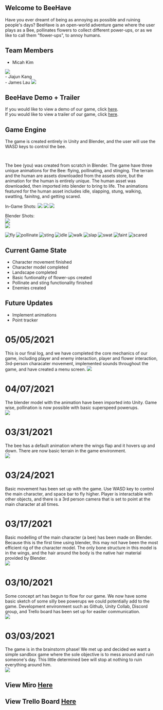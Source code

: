 ## Welcome to BeeHave
Have you ever dreamt of being as annoying as possible and ruining people's days? BeeHave is an open-world adventure game where the user plays as a Bee, pollinates flowers to collect different power-ups, or as we like to call them "flower-ups", to annoy humans.

## Team Members
- Micah Kim
<img class="ui small middle image" src="images/micah.png">
</br>
- Jiajun Kang

</br>
- James Lau
<img class="ui small middle image" src="images/james.jpg">

## BeeHave Demo + Trailer
If you would like to view a demo of our game, click <a href="https://youtu.be/CchChjdPBxs">here</a>.
</br>
If you would like to view a trailer of our game, click <a href="https://youtu.be/KSSRVLUagFs">here</a>.

## Game Engine
<p>The game is created entirely in Unity and Blender, and the user will use the WASD keys to control the bee. </p>
</br>
<p>The bee (you) was created from scratch in Blender. The game have three unique animations for the Bee: flying, pollinating, and stinging. The terrain and the human are assets downloaded from the assets store, but the animation for the human is entirely unique. The human asset was downloaded, then imported into blender to bring to life. The animations featured for the human asset includes idle, slapping, stung, walking, swatting, fainitng, and getting scared. </p>
In-Game Shots:
<img class="ui huge middle image" src="images/game-v1-1.png">
<img class="ui huge middle image" src="images/game-v1-2.png">
<img class="ui huge middle image" src="images/game-v1-3.png">

Blender Shots:
</br>
<img class="ui huge middle image" src="images/bee-model-1.png">
</br>
<img class="ui huge middle image" src="images/bee-model-2.png">

![fly](https://github.com/Team-Jamaica/BeeHave/tree/main/images/fly.gif)
![pollinate](https://github.com/Team-Jamaica/BeeHave/tree/main/images/pollinate.gif)
![sting](https://github.com/Team-Jamaica/BeeHave/tree/main/images/sting.gif)
![idle](https://github.com/Team-Jamaica/BeeHave/tree/main/images/idle.gif)
![walk](https://github.com/Team-Jamaica/BeeHave/tree/main/images/walk.gif)
![slap](https://github.com/Team-Jamaica/BeeHave/tree/main/images/slap.gif)
![swat](https://github.com/Team-Jamaica/BeeHave/tree/main/images/swat.gif)
![faint](https://github.com/Team-Jamaica/BeeHave/tree/main/images/faint.gif)
![scared](https://github.com/Team-Jamaica/BeeHave/tree/main/images/scared.gif)


## Current Game State
- Character movement finished
- Character model completed
- Landscape completed
- Basic funtionality of flower-ups created
- Pollinate and sting functionality finished
- Enemies created

## Future Updates
- Implement animations
- Point tracker

# 05/05/2021
This is our final log, and we have completed the core mechanics of our game, including player and enemy interaction, player and flower interaction, 3rd-person characater movement, implemented sounds throughout the game, and have created a menu screen.
<img class="ui huge middle image" src="images/main_menu.png">

# 04/07/2021
The blender model with the animation have been imported into Unity. Game wise, pollination is now possible with basic superspeed powerups. 
<br>
<img class="ui huge middle image" src="images/game-v1-3.png">

# 03/31/2021
The bee has a default animation where the wings flap and it hovers up and down. There are now basic terrain in the game environment.
<br>
<img class="ui huge middle image" src="images/terrain.png">

# 03/24/2021
Basic movement has been set up with the game. Use WASD key to control the main character, and space bar to fly higher. Player is interactable with other objects, and there is a 3rd person camera that is set to point at the main character at all times.

# 03/17/2021
Basic modelling of the main character (a bee) has been made on Blender. Because this is the first time using blender, this may not have been the most efficient rig of the character model. The only bone structure in this model is in the wings, and the hair around the body is the native hair material provided by Blender. 
<br>
<img class="ui huge middle image" src="images/bee-model-1.png">

# 03/10/2021
Some concept art has begun to flow for our game. We now have some basic sketch of some silly bee powerups we could potentially add to the game. Development environment such as Github, Unity Collab, Discord group, and Trello board has been set up for easiler communication.
<br>
<img class="ui huge middle image" src="images/sketch.png">

# 03/03/2021 
The game is in the brainstorm phase! We met up and decided we want a simple sandbox game where the sole objective is to mess around and ruin someone's day. This little determined bee will stop at nothing to ruin everything around him.
<br>
<img class="ui huge middle image" src="images/brainstorm.PNG">

## View Miro <a href="https://miro.com/app/board/o9J_lSn7fj4=/">Here</a> 

## View Trello Board <a href="https://trello.com/b/Qbd5DfBi/bee-simulator">Here</a>


